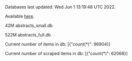 Databases last updated: Wed Jun  1 13:19:48 UTC 2022. 

Available [here](https://github.com/cbeauhilton/ash-db/releases).


42M	abstracts_small.db

522M	abstracts_full.db

Current number of items in db:
[{"count(*)": 96904}]

Current number of scraped items in db:
[{"count(*)": 62066}]
